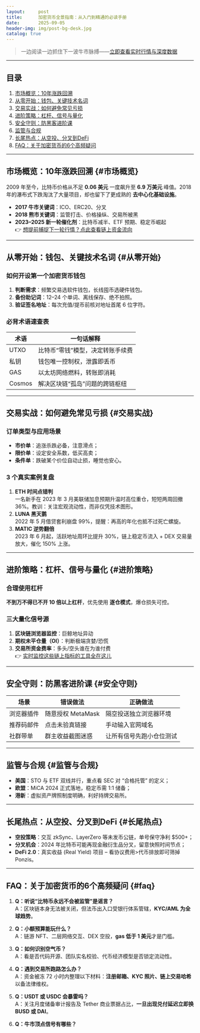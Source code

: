 ```yaml
---
layout:     post
title:      加密货币全景指南：从入门到精通的必读手册
date:       2025-09-05
header-img: img/post-bg-desk.jpg
catalog: true
---
```


> 一边阅读一边抓住下一波牛市脉搏——[立即查看实时行情与深度数据](https://okxdog.com/)  

---

## 目录
1. [市场概览：10年涨跌回溯](#市场概览)
2. [从零开始：钱包、关键技术名词](#从零开始)
3. [交易实战：如何避免常见亏损](#交易实战)
4. [进阶策略：杠杆、信号与量化](#进阶策略)
5. [安全守则：防黑客进阶课](#安全守则)
6. [监管与合规](#监管与合规)
7. [长尾热点：从空投、分叉到DeFi](#长尾热点)
8. [FAQ：关于加密货币的6个高频疑问](#faq)

---

## 市场概览：10年涨跌回溯 {#市场概览}

2009 年至今，比特币价格从不足 **0.06 美元** 一度飙升至 **6.9 万美元** 峰值。2018 年的瀑布式下跌淘汰了大量项目，却也留下了更成熟的 **去中心化基础设施**。

- **2017 牛市关键词**：ICO、ERC20、分叉
- **2018 熊市关键词**：监管打击、价格操纵、交易所被黑
- **2023–2025 新一轮催化剂**：比特币减半、ETF 预期、稳定币崛起  
👉 [想提前捕捉下一轮行情？点此查看链上资金流向](https://okxdog.com/)

---

## 从零开始：钱包、关键技术名词 {#从零开始}

### 如何开设第一个加密货币钱包

1. **判断需求**：频繁交易选软件钱包，长线囤币选硬件钱包。
2. **备份助记词**：12–24 个单词、离线保存、绝不拍照。
3. **验证签名地址**：每次充值/提币前核对地址首尾 6 位字符。

### 必背术语速查表

| 术语   | 一句话解释 |
|--------|-------------|
| UTXO   | 比特币“零钱”模型，决定转账手续费 |
| 私钥   | 钱包唯一控制权，泄露即丢币 |
| GAS    | 以太坊网络燃料，转账即消耗 |
| Cosmos | 解决区块链“孤岛”问题的跨链枢纽 |

---

## 交易实战：如何避免常见亏损 {#交易实战}

### 订单类型与应用场景

- **市价单**：追涨杀跌必备，注意滑点；
- **限价单**：设定安全系数，低买高卖；
- **条件单**：跌破某个价位自动止损，睡觉也安心。

### 3 个真实案例复盘

1. **ETH 时间点错判**  
   一名新手在 2023 年 3 月美联储加息预期升温时高位重仓，短短两周回撤 36%。教训：关注宏观流动性，而非仅凭技术图形。  
2. **LUNA 黑天鹅**  
   2022 年 5 月借贷套利崩盘 99%，提醒：再高的年化也抵不过死亡螺旋。  
3. **MATIC 逆势翻倍**  
   2023 年 6 月起，活跃地址周环比提升 30%，链上稳定币流入 + DEX 交易量放大，催化 150% 上涨。

---

## 进阶策略：杠杆、信号与量化 {#进阶策略}

### 合理使用杠杆

**不到万不得已不开 10 倍以上杠杆**，优先使用 **逐仓模式**，爆仓损失可控。

### 三大量化信号源

1. **区块链浏览器监控**：巨鲸地址异动
2. **期权未平仓量（OI）**：判断极端贪婪/恐慌
3. **交易所资金费率**：多头/空头谁在为谁付费  
👉 [实时监控这些链上指标的工具全在这儿](https://okxdog.com/)

---

## 安全守则：防黑客进阶课 {#安全守则}

| 场景          | 错误做法 | 正确做法 |
|---------------|----------|----------|
| 浏览器插件     | 随意授权 MetaMask | 隔空投送独立浏览器环境 |
| 推荐码邮件     | 点击未验真链接 | 手动输入官网域名 |
| 社群带单       | 群主收益截图迷惑 | 让所有信号先跑小仓位测试 |

---

## 监管与合规 {#监管与合规}

- **美国**：STO 与 ETF 双线并行，重点看 SEC 对 “合格托管” 的定义；
- **欧盟**：MiCA 2024 正式落地，稳定币需 1:1 储备；
- **港新**：虚拟资产牌照制度明确，利好持牌交易所。

---

## 长尾热点：从空投、分叉到DeFi {#长尾热点}

- **空投策略**：交互 zkSync、LayerZero 等未发币公链，单号保守净利 $500+；
- **分叉机会**：2024 年比特币可能再现金融衍生品分叉，留意快照时间节点；
- **DeFi 2.0**：真实收益 (Real Yield) 项目 – 看协议费用>代币排放即可筛掉 Ponzis。

---

## FAQ：关于加密货币的6个高频疑问 {#faq}

1. **Q：听说“比特币永远不会被监管”是谣言？**  
   A：区块链本身无法被关闭，但法币出入口受银行体系管辖，**KYC/AML 为全球趋势**。

2. **Q：小额预算能玩什么？**  
   A：链游 NFT、二层网络交互、DEX 空投，**gas 低于 1 美元**才是门槛。

3. **Q：如何识别空气币？**  
   A：看是否代码开源、团队实名校验、代币经济模型是否锁定流动性。

4. **Q：遇到交易所跑路怎么办？**  
   A：资金被冻 72 小时内整理以下材料：**注册邮箱、KYC 照片、链上交易哈希**以备法律维权。

5. **Q：USDT 或 USDC 会暴雷吗？**  
   A：关注月度储备审计报告及 Tether 商业票据占比，**一旦出现兑付延迟立即换 BUSD 或 DAI**。

6. **Q：牛市顶点信号有哪些？**